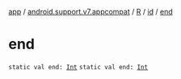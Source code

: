 [app](../../../index.md) / [android.support.v7.appcompat](../../index.md) / [R](../index.md) / [id](index.md) / [end](./end.md)

# end

`static val end: `[`Int`](https://kotlinlang.org/api/latest/jvm/stdlib/kotlin/-int/index.html)
`static val end: `[`Int`](https://kotlinlang.org/api/latest/jvm/stdlib/kotlin/-int/index.html)